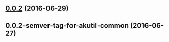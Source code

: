 <a name="0.0.2"></a>
## [0.0.2](https://aui-team-bot/https://bitbucket.org/atlassian/atlaskit-spike/compare/0.0.2-semver-tag-for-akutil-common...v0.0.2) (2016-06-29)



<a name="0.0.2-semver-tag-for-akutil-common"></a>
## 0.0.2-semver-tag-for-akutil-common (2016-06-27)




